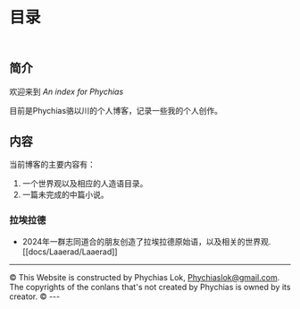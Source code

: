 
# 目录
<header>

<!--
  <<< Author notes: Course header >>>
  Include a 1280×640 image, course title in sentence case, and a concise description in emphasis.
  In your repository settings: enable template repository, add your 1280×640 social image, auto delete head branches.
  Add your open source license, GitHub uses MIT license.
-->


</header>

## 简介

欢迎来到 _An index for Phychias_

目前是Phychias骆以川的个人博客，记录一些我的个人创作。

## 内容

当前博客的主要内容有：
1. 一个世界观以及相应的人造语目录。
2. 一篇未完成的中篇小说。

### 拉埃拉德

- 2024年一群志同道合的朋友创造了拉埃拉德原始语，以及相关的世界观. [[docs/Laaerad/Laaerad]]

<footer>

<!--
  <<< Author notes: Footer >>>
  Add a link to get support, GitHub status page, code of conduct, license link.
-->

---

&copy; This Website is constructed by Phychias Lok, Phychiaslok@gmail.com. The copyrights of the conlans that's not created by Phychias is owned by its creator. &copy; ---

</footer>

